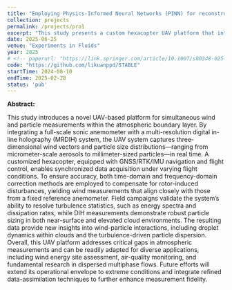 ```yaml
---
title: "Employing Physics-Informed Neural Networks (PINN) for reconstructing wind fields from sparse UAV observations, validated through field experiments"
collection: projects
permalink: /projects/pro1
excerpt: "This study presents a custom hexacopter UAV platform that integrates a full-scale sonic anemometer with a multi-resolution digital in-line holography system to capture real-time, three-dimensional wind vectors and micrometer- to millimeter-scale particle distributions in the atmospheric boundary layer, using time- and frequency-domain corrections to eliminate rotor-induced disturbances and achieve high-precision turbulence statistics and particle sizing."
date: 2025-06-25
venue: "Experiments in Fluids"
year: 2025
# <!-- paperurl: "https://link.springer.com/article/10.1007/s00348-025-04064-3" -->
code: "https://github.com/likuanppd/STABLE"
startTime: 2024-08-10
endTime: 2025-02-28
status: 'pub'
---
```

**Abstract:**

This study introduces a novel UAV-based platform for simultaneous wind and particle measurements within the atmospheric boundary layer. By integrating a full-scale sonic anemometer with a multi-resolution digital in-line holography (MRDIH) system, the UAV system captures three-dimensional wind vectors and particle size distributions—ranging from micrometer-scale aerosols to millimeter-sized particles—in real time. A customized hexacopter, equipped with GNSS/RTK/IMU navigation and flight control, enables synchronized data acquisition under varying flight conditions. To ensure accuracy, both time-domain and frequency-domain correction methods are employed to compensate for rotor-induced disturbances, yielding wind measurements that align closely with those from a fixed reference anemometer. Field campaigns validate the system’s ability to resolve turbulence statistics, such as energy spectra and dissipation rates, while DIH measurements demonstrate robust particle sizing in both near-surface and elevated cloud environments. The resulting data provide new insights into wind-particle interactions, including droplet dynamics within clouds and the turbulence-driven particle dispersion. Overall, this UAV platform addresses critical gaps in atmospheric measurements and can be readily adapted for diverse applications, including wind energy site assessment, air-quality monitoring, and fundamental research in dispersed multiphase flows. Future efforts will extend its operational envelope to extreme conditions and integrate refined data-assimilation techniques to further enhance measurement fidelity. 
